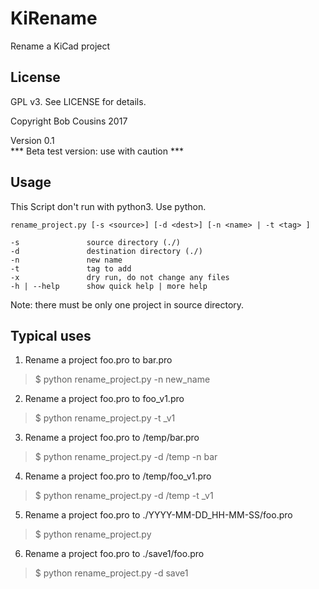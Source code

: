 # KiRename

Rename a KiCad project

## License

GPL v3. See LICENSE for details.

Copyright Bob Cousins 2017

Version 0.1 <br>
*** Beta test version: use with caution ***


## Usage
This Script don't run with python3. Use python.

```
rename_project.py [-s <source>] [-d <dest>] [-n <name> | -t <tag> ]

-s               source directory (./)
-d               destination directory (./)
-n               new name
-t               tag to add
-x               dry run, do not change any files
-h | --help      show quick help | more help
```

Note: there must be only one project in source directory.


## Typical uses

1. Rename a project foo.pro to bar.pro

> $ python rename_project.py -n new_name

2. Rename a project foo.pro to foo_v1.pro

> $ python rename_project.py -t _v1

3. Rename a project foo.pro to /temp/bar.pro

> $ python rename_project.py -d /temp -n bar

4. Rename a project foo.pro to /temp/foo_v1.pro

> $ python rename_project.py -d /temp -t _v1

5. Rename a project foo.pro to ./YYYY-MM-DD_HH-MM-SS/foo.pro

> $ python rename_project.py

6. Rename a project foo.pro to ./save1/foo.pro

> $ python rename_project.py -d save1
